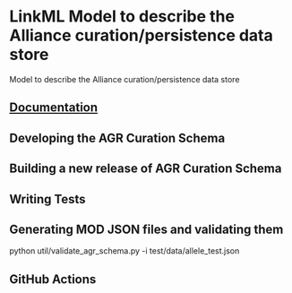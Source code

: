 # LinkML Model to describe the Alliance curation/persistence data store
Model to describe the Alliance curation/persistence data store

## [Documentation](https://alliance-genome.github.io/agr_curation_schema/)

## Developing the AGR Curation Schema 


## Building a new release of AGR Curation Schema

## Writing Tests 

## Generating MOD JSON files and validating them

python util/validate_agr_schema.py -i test/data/allele_test.json

## GitHub Actions

